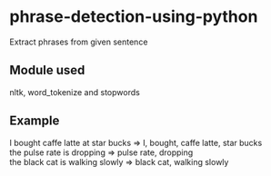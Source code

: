 # phrase-detection-using-python
Extract phrases from given sentence
## Module used
nltk, word_tokenize and stopwords
## Example
I bought caffe latte at star bucks => I, bought, caffe latte, star bucks</br>
the pulse rate is dropping => pulse rate, dropping</br>
the black cat is walking slowly => black cat, walking slowly</br>

